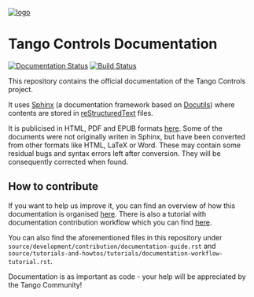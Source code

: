 [![logo](http://www.tango-controls.org/static/tango/img/logo_tangocontrols.png)](http://www.tango-controls.org)

Tango Controls Documentation
============================

[![Documentation Status](https://readthedocs.org/projects/tango-controls/badge/?version=latest)](http://tango-controls.readthedocs.io/en/latest/?badge=latest)
[![Build Status](https://travis-ci.org/tango-controls/tango-doc.svg)](https://travis-ci.org/tango-controls/tango-doc)

This repository contains the official documentation of the Tango Controls project.

It uses [Sphinx](http://www.sphinx-doc.org/en/stable/) (a documentation framework based on
[Docutils](http://docutils.sourceforge.net/index.html)) where contents are stored in
[reStructuredText](http://docutils.sourceforge.net/rst.html) files.

It is publicised in HTML, PDF and EPUB formats [here](http://tango-controls.readthedocs.io/).
Some of the documents were not originally writen in Sphinx,
but have been converted from other formats like HTML, LaTeX or Word.
These may contain some residual bugs and syntax errors left after conversion.
They will be consequently corrected when found.

How to contribute
-----------------
If you want to help us improve it, you can find an overview of how this documentation is
organised [here](https://tango-controls.readthedocs.io/en/latest/development/contributing/documentation-guide.html).
There is also a tutorial with documentation contribution workflow which you can find
[here](http://tango-controls.readthedocs.io/en/latest/tutorials-and-howtos/tutorials/documentation-workflow-tutorial.html).

You can also find the aforementioned files in this repository under
`source/development/contribution/documentation-guide.rst`
and `source/tutorials-and-howtos/tutorials/documentation-workflow-tutorial.rst`.


Documentation is as important as code - your help will be appreciated by the Tango Community! 
